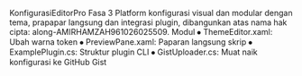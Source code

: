 KonfigurasiEditorPro Fasa 3
Platform konfigurasi visual dan modular dengan tema, prapapar langsung dan integrasi plugin, dibangunkan atas nama hak cipta: along-AMIRHAMZAH961026025509.
Modul
⦁	ThemeEditor.xaml: Ubah warna token
⦁	PreviewPane.xaml: Paparan langsung skrip
⦁	ExamplePlugin.cs: Struktur plugin CLI
⦁	GistUploader.cs: Muat naik konfigurasi ke GitHub Gist
